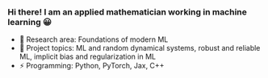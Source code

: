  ### Hi there! I am an applied mathematician working in machine learning 😀

 - 🔭 Research area: Foundations of modern ML
 - 🌱 Project topics: ML and random dynamical systems, robust and reliable ML, implicit bias and regularization in ML
 - ⚡ Programming: Python, PyTorch, Jax, C++

